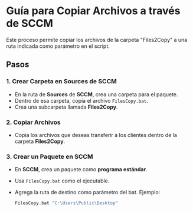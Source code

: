 # Guía para Copiar Archivos a través de SCCM

Este proceso permite copiar los archivos de la carpeta "Files2Copy" a una ruta indicada como parámetro en el script.

## Pasos

### 1. Crear Carpeta en Sources de SCCM
- En la ruta de **Sources** de **SCCM**, crea una carpeta para el paquete.
- Dentro de esa carpeta, copia el archivo `FilesCopy.bat`.
- Crea una subcarpeta llamada **Files2Copy**.

### 2. Copiar Archivos
- Copia los archivos que deseas transferir a los clientes dentro de la carpeta **Files2Copy**.

### 3. Crear un Paquete en SCCM
- En **SCCM**, crea un paquete como **programa estándar**.
- Usa `FilesCopy.bat` como el ejecutable.
- Agrega la ruta de destino como parámetro del bat. Ejemplo:
  
  ```bash
  FilesCopy.bat "C:\Users\Public\Desktop"
